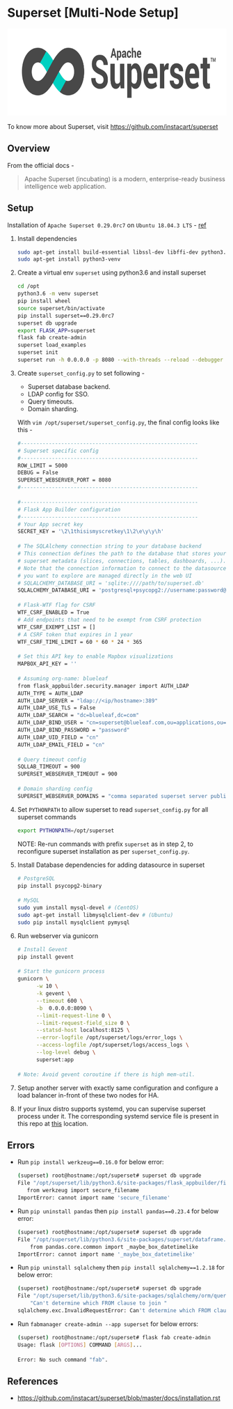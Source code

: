 # Superset [Multi-Node Setup]
<img src="https://github.com/abhishektripathi24/platform-setup/blob/master/apache-superset/images/superset-logo.png" width="700" height="200"/>

To know more about Superset, visit https://github.com/instacart/superset

## Overview
From the official docs -

> Apache Superset (incubating) is a modern, enterprise-ready business intelligence web application.

## Setup
Installation of `Apache Superset 0.29.0rc7` on `Ubuntu 18.04.3 LTS` - [ref](https://superset.incubator.apache.org/installation.html)

1. Install dependencies
    ```bash
    sudo apt-get install build-essential libssl-dev libffi-dev python3.6-dev python-pip libsasl2-dev libldap2-dev
    sudo apt-get install python3-venv
    ```

2. Create a virtual env `superset` using python3.6 and install superset
    ```bash
    cd /opt
    python3.6 -m venv superset
    pip install wheel
    source superset/bin/activate
    pip install superset==0.29.0rc7
    superset db upgrade 
    export FLASK_APP=superset
    flask fab create-admin
    superset load_examples
    superset init
    superset run -h 0.0.0.0 -p 8080 --with-threads --reload --debugger    
    ```

3. Create `superset_config.py` to set following - 
    * Superset database backend.
    * LDAP config for SSO.
    * Query timeouts.
    * Domain sharding.
    
    With `vim /opt/superset/superset_config.py`, the final config looks like this -
    ```bash
    #---------------------------------------------------------
    # Superset specific config
    #---------------------------------------------------------
    ROW_LIMIT = 5000
    DEBUG = False
    SUPERSET_WEBSERVER_PORT = 8080
    #---------------------------------------------------------
    
    #---------------------------------------------------------
    # Flask App Builder configuration
    #---------------------------------------------------------
    # Your App secret key
    SECRET_KEY = '\2\1thisismyscretkey\1\2\e\y\y\h'
    
    # The SQLAlchemy connection string to your database backend
    # This connection defines the path to the database that stores your
    # superset metadata (slices, connections, tables, dashboards, ...).
    # Note that the connection information to connect to the datasources
    # you want to explore are managed directly in the web UI
    # SQLALCHEMY_DATABASE_URI = 'sqlite:////path/to/superset.db'
    SQLALCHEMY_DATABASE_URI = 'postgresql+psycopg2://username:password@<ip/hostname>:5432/superset'
    
    # Flask-WTF flag for CSRF
    WTF_CSRF_ENABLED = True
    # Add endpoints that need to be exempt from CSRF protection
    WTF_CSRF_EXEMPT_LIST = []
    # A CSRF token that expires in 1 year
    WTF_CSRF_TIME_LIMIT = 60 * 60 * 24 * 365
    
    # Set this API key to enable Mapbox visualizations
    MAPBOX_API_KEY = ''
    
    # Assuming org-name: blueleaf
    from flask_appbuilder.security.manager import AUTH_LDAP
    AUTH_TYPE = AUTH_LDAP
    AUTH_LDAP_SERVER = "ldap://<ip/hostname>:389"
    AUTH_LDAP_USE_TLS = False
    AUTH_LDAP_SEARCH = "dc=blueleaf,dc=com"
    AUTH_LDAP_BIND_USER = "cn=superset@blueleaf.com,ou=applications,ou=users,dc=blueleaf,dc=com"
    AUTH_LDAP_BIND_PASSWORD = "password"
    AUTH_LDAP_UID_FIELD = "cn"
    AUTH_LDAP_EMAIL_FIELD = "cn"
    
    # Query timeout config
    SQLLAB_TIMEOUT = 900
    SUPERSET_WEBSERVER_TIMEOUT = 900
    
    # Domain sharding config
    SUPERSET_WEBSERVER_DOMAINS = "comma separated superset server public-ip/domains for sharding queries from UI"
    ```

4. Set `PYTHONPATH` to allow superset to read `superset_config.py` for all superset commands
    ```bash
    export PYTHONPATH=/opt/superset
    ``` 
    NOTE: Re-run commands with prefix `superset` as in step 2, to reconfigure superset installation as per `superset_config.py`.

5. Install Database dependencies for adding datasource in superset
    ```bash
    # PostgreSQL
    pip install psycopg2-binary
   
    # MySQL
    sudo yum install mysql-devel # (CentOS)
    sudo apt-get install libmysqlclient-dev # (Ubuntu)
    sudo pip install mysqlclient pymysql
    ``` 

6. Run webserver via gunicorn
    ```bash
    # Install Gevent
    pip install gevent
   
    # Start the gunicorn process
    gunicorn \
          -w 10 \
          -k gevent \
          --timeout 600 \
          -b  0.0.0.0:8090 \
          --limit-request-line 0 \
          --limit-request-field_size 0 \
          --statsd-host localhost:8125 \
          --error-logfile /opt/superset/logs/error_logs \
          --access-logfile /opt/superset/logs/access_logs \
          --log-level debug \
          superset:app
       
    # Note: Avoid gevent coroutine if there is high mem-util.
    ```

7. Setup another server with exactly same configuration and configure a load balancer in-front of these two nodes for HA. 

8. If your linux distro supports systemd, you can supervise superset process under it. The corresponding systemd service file is present in this repo at [this](systemd) location.

## Errors
* Run `pip install werkzeug==0.16.0` for below error:
     ```bash
     (superset) root@hostname:/opt/superset# superset db upgrade 
     File "/opt/superset/lib/python3.6/site-packages/flask_appbuilder/filemanager.py", line 9, in <module>
        from werkzeug import secure_filename
     ImportError: cannot import name 'secure_filename'
    ```
* Run `pip uninstall pandas` then `pip install pandas==0.23.4` for below error:
    ```bash
    (superset) root@hostname:/opt/superset# superset db upgrade
    File "/opt/superset/lib/python3.6/site-packages/superset/dataframe.py", line 14, in <module>
        from pandas.core.common import _maybe_box_datetimelike
    ImportError: cannot import name '_maybe_box_datetimelike'
    ```
* Run `pip uninstall sqlalchemy` then `pip install sqlalchemy==1.2.18` for below error:
    ```bash
    (superset) root@hostname:/opt/superset# superset db upgrade
    File "/opt/superset/lib/python3.6/site-packages/sqlalchemy/orm/query.py", line 2632, in _join_determine_implicit_left_side
        "Can't determine which FROM clause to join "
    sqlalchemy.exc.InvalidRequestError: Can't determine which FROM clause to join from, there are multiple FROMS which can join to this entity. Please use the .select_from() method to establish an explicit left side, as well as providing an explcit ON clause if not present already to help resolve the ambiguity.
    ```
* Run `fabmanager create-admin --app superset` for below errors:
    ```bash
    (superset) root@hostname:/opt/superset# flask fab create-admin
    Usage: flask [OPTIONS] COMMAND [ARGS]...
    
    Error: No such command "fab".
    ```
    
## References
* https://github.com/instacart/superset/blob/master/docs/installation.rst